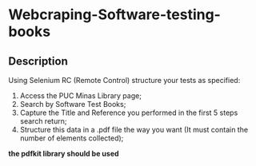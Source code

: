 # Webcraping-Software-testing-books


## Description

Using Selenium RC (Remote Control) structure your tests as specified:
1. Access the PUC Minas Library page;
2. Search by Software Test Books;
3. Capture the Title and Reference  you performed in the first 5 steps
search return;
4. Structure this data in a .pdf file the way you want (It must contain the
number of elements collected);

**the pdfkit library should be used**
